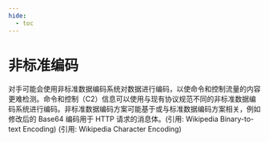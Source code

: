 ```yaml
---
hide:
  - toc
---
```


# 非标准编码

对手可能会使用非标准数据编码系统对数据进行编码，以使命令和控制流量的内容更难检测。命令和控制（C2）信息可以使用与现有协议规范不同的非标准数据编码系统进行编码。非标准数据编码方案可能基于或与标准数据编码方案相关，例如修改后的 Base64 编码用于 HTTP 请求的消息体。(引用: Wikipedia Binary-to-text Encoding) (引用: Wikipedia Character Encoding)
